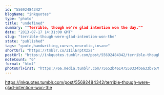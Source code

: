 ```yaml
---
id: "55692484342"
blogName: "inkquotes"
type: "photo"
title: "undefined"
summary: ""Terrible, though we're glad intention won the day.""
date: "2013-07-17 14:31:00 GMT"
slug: "terrible-though-were-glad-intention-won-the"
state: "published"
tags: "quote,handwriting,curves,neurotic,insane"
shortUrl: "https://tmblr.co/ZIilErptXzxs"
postUrl: "https://inkquotes.tumblr.com/post/55692484342/terrible-though-were-glad-intention-won-the"
noteCount: "6"
format: "html"
photoUrlFirst: "https://66.media.tumblr.com/75652b46147550334b6a33b76793a77f/tumblr_mq34daY0jj1saaiiho1_1280.png"
---
```


https://inkquotes.tumblr.com/post/55692484342/terrible-though-were-glad-intention-won-the
